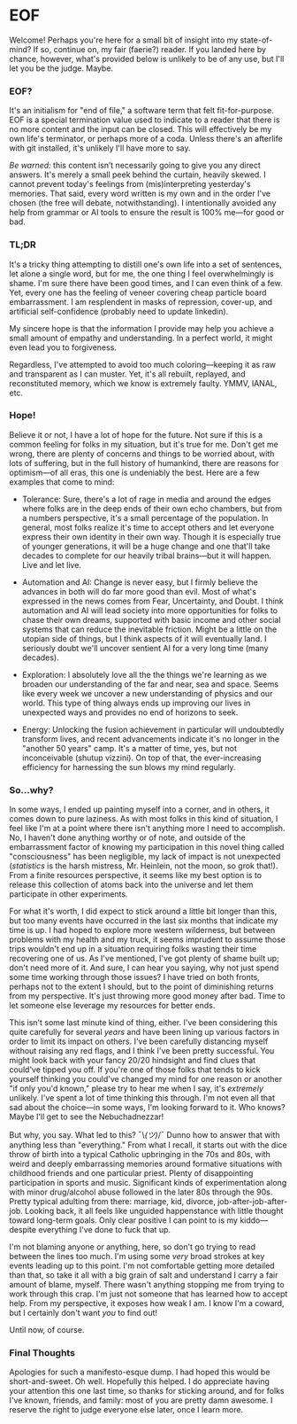 # EOF

Welcome! Perhaps you're here for a small bit of insight into my state-of-mind? If so, continue on, my fair (faerie?) reader. If you landed here by chance, however, what's provided below is unlikely to be of any use, but I'll let you be the judge. Maybe.

### EOF?

It's an initialism for "end of file," a software term that felt fit-for-purpose. EOF is a special termination value used to indicate to a reader that there is no more content and the input can be closed. This will effectively be my own life's terminator, or perhaps more of a coda. Unless there's an afterlife with git installed, it's unlikely I'll have more to say.

*Be warned:* this content isn’t necessarily going to give you any direct answers. It's merely a small peek behind the curtain, heavily skewed. I cannot prevent today's feelings from (mis)interpreting yesterday's memories. That said, every word written is my own and in the order I've chosen (the free will debate, notwithstanding). I intentionally avoided any help from grammar or AI tools to ensure the result is 100% me—for good or bad.

### TL;DR

It's a tricky thing attempting to distill one's own life into a set of sentences, let alone a single word, but for me, the one thing I feel overwhelmingly is shame. I'm sure there have been good times, and I can even think of a few. Yet, every one has the feeling of veneer covering cheap particle board embarrassment. I am resplendent in masks of repression, cover-up, and artificial self-confidence (probably need to update linkedin).

My sincere hope is that the information I provide may help you achieve a small amount of empathy and understanding. In a perfect world, it might even lead you to forgiveness.

Regardless, I've attempted to avoid too much coloring—keeping it as raw and transparent as I can muster. Yet, it's all rebuilt, replayed, and reconstituted memory, which we know is extremely faulty. YMMV, IANAL, etc.

### Hope!

Believe it or not, I have a lot of hope for the future. Not sure if this is a common feeling for folks in my situation, but it's true for me. Don't get me wrong, there are plenty of concerns and things to be worried about, with lots of suffering, but in the full history of humankind, there are reasons for optimism—of all eras, this one is undeniably the best. Here are a few examples that come to mind:

* Tolerance: Sure, there's a lot of rage in media and around the edges where folks are in the deep ends of their own echo chambers, but from a numbers perspective, it's a small percentage of the population. In general, most folks realize it's time to accept others and let everyone express their own identity in their own way. Though it is especially true of younger generations, it will be a huge change and one that'll take decades to complete for our heavily tribal brains—but it will happen. Live and let live.

* Automation and AI: Change is never easy, but I firmly believe the advances in both will do far more good than evil. Most of what's expressed in the news comes from Fear, Uncertainty, and Doubt. I think automation and AI will lead society into more opportunities for folks to chase their own dreams, supported with basic income and other social systems that can reduce the inevitable friction. Might be a little on the utopian side of things, but I think aspects of it will eventually land. I seriously doubt we'll uncover sentient AI for a very long time (many decades).

* Exploration: I absolutely love all the the things we're learning as we broaden our understanding of the far and near, sea and space. Seems like every week we uncover a new understanding of physics and our world. This type of thing always ends up improving our lives in unexpected ways and provides no end of horizons to seek.

* Energy: Unlocking the fusion achievement in particular will undoubtedly transform lives, and recent advancements indicate it's no longer in the "another 50 years" camp. It's a matter of time, yes, but not inconceivable (shutup vizzini). On top of that, the ever-increasing efficiency for harnessing the sun blows my mind regularly.

### So…why?

In some ways, I ended up painting myself into a corner, and in others, it comes down to pure laziness. As with most folks in this kind of situation, I feel like I'm at a point where there isn't anything more I need to accomplish. No, I haven't done anything worthy or of note, and outside of the embarrassment factor of knowing  my participation in this novel thing called "consciousness" has been negligible, my lack of impact is not unexpected (*statistics* is the harsh mistress, Mr. Heinlein, not the moon, so grok that!). From a finite resources perspective, it seems like my best option is to release this collection of atoms back into the universe and let them participate in other experiments.

For what it's worth, I did expect to stick around a little bit longer than this, but too many events have occurred in the last six months that indicate my time is up. I had hoped to explore more western wilderness, but between problems with my health and my truck, it seems imprudent to assume those trips wouldn't end up in a situation requiring folks wasting their time recovering one of us. As I've mentioned, I've got plenty of shame built up; don't need more of it. And sure, I can hear you saying, why not just spend some time working through those issues? I have tried on both fronts, perhaps not to the extent I should, but to the point of diminishing returns from my perspective. It's just throwing more good money after bad. Time to let someone else leverage my resources for better ends.

This isn't some last minute kind of thing, either. I've been considering this quite carefully for several *years* and have been lining up various factors in order to limit its impact on others. I've been carefully distancing myself without raising any red flags, and I think I've been pretty successful. You might look back with your fancy 20/20 hindsight and find clues that could've tipped you off. If you're one of those folks that tends to kick yourself thinking you could've changed my mind for one reason or another "if only you'd known," please try to hear me when I say, it's *extremely* unlikely. I've spent a lot of time thinking this through. I'm not even all that sad about the choice—in some ways, I'm looking forward to it. Who knows? Maybe I'll get to see the Nebuchadnezzar!

But why, you say. What led to this? ¯\\_(ツ)_/¯ Dunno how to answer that with anything less than "everything." From what I recall, it starts out with the dice throw of birth into a typical Catholic upbringing in the 70s and 80s, with weird and deeply embarrassing memories around formative situations with childhood friends and one particular priest. Plenty of disappointing participation in sports and music. Significant kinds of experimentation along with minor drug/alcohol abuse followed in the later 80s through the 90s. Pretty typical adulting from there: marriage, kid, divorce, job-after-job-after-job. Looking back, it all feels like unguided happenstance with little thought toward long-term goals. Only clear positive I can point to is my kiddo—despite everything I've done to fuck that up.

I'm not blaming anyone or anything, here, so don't go trying to read between the lines too much. I'm using some *very* broad strokes at key events leading up to this point. I'm not comfortable getting more detailed than that, so take it all with a big grain of salt and understand I carry a fair amount of blame, myself. There wasn't anything stopping me from trying to work through this crap. I'm just not someone that has learned how to accept help. From my perspective, it exposes how weak I am. I know I'm a coward, but I certainly don't want *you* to find out!

Until now, of course.

### Final Thoughts

Apologies for such a manifesto-esque dump. I had hoped this would be short-and-sweet. Oh well. Hopefully this helped. I do appreciate having your attention this one last time, so thanks for sticking around, and for folks I've known, friends, and family: most of you are pretty damn awesome. I reserve the right to judge everyone else later, once I learn more.

